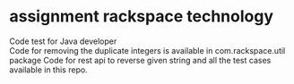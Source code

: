 # assignment rackspace technology
Code test for Java developer  
Code for removing the duplicate integers is available in com.rackspace.util package
Code for rest api to reverse given string and all the test cases available in this repo.
